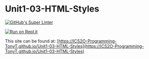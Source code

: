 # Unit1-03-HTML-Styles
[![GitHub's Super Linter](https://github.com/ICS2O-Programming-TonyT/Unit1-03-HTML-Styles/workflows/GitHub's%20Super%20Linter/badge.svg)](https://github.com/ICS2O-Programming-TonyT/Unit1-03-HTML-Styles/actions)


[![Run on Repl.it](https://repl.it/badge/github/ICS2O-Programming-TonyT/Unit1-03-HTML-Styles)](https://repl.it/github/ICS2O-Programming-TonyT/Unit1-03-HTML-Styles)


This site can be found at: [https://ICS2O-Programming-TonyT.github.io/Unit1-03-HTML-Styles](https://ICS2O-Programming-TonyT.github.io/Unit1-03-HTML-Styles)